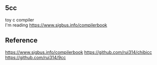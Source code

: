 ## 5cc  
 
toy c compiler  
I'm reading https://www.sigbus.info/compilerbook

## Reference  

https://www.sigbus.info/compilerbook
https://github.com/rui314/chibicc
https://github.com/rui314/9cc
